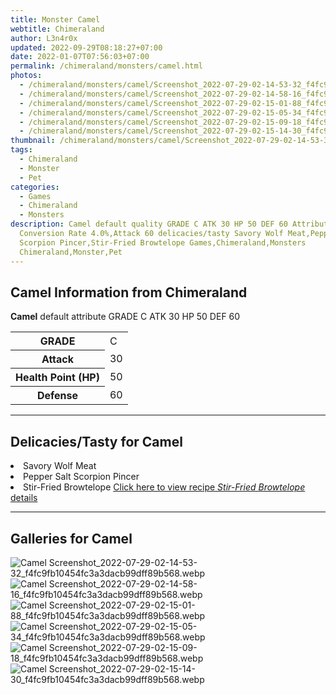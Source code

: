 ```yaml
---
title: Monster Camel
webtitle: Chimeraland
author: L3n4r0x
updated: 2022-09-29T08:18:27+07:00
date: 2022-01-07T07:56:03+07:00
permalink: /chimeraland/monsters/camel.html
photos:
  - /chimeraland/monsters/camel/Screenshot_2022-07-29-02-14-53-32_f4fc9fb10454fc3a3dacb99dff89b568.webp
  - /chimeraland/monsters/camel/Screenshot_2022-07-29-02-14-58-16_f4fc9fb10454fc3a3dacb99dff89b568.webp
  - /chimeraland/monsters/camel/Screenshot_2022-07-29-02-15-01-88_f4fc9fb10454fc3a3dacb99dff89b568.webp
  - /chimeraland/monsters/camel/Screenshot_2022-07-29-02-15-05-34_f4fc9fb10454fc3a3dacb99dff89b568.webp
  - /chimeraland/monsters/camel/Screenshot_2022-07-29-02-15-09-18_f4fc9fb10454fc3a3dacb99dff89b568.webp
  - /chimeraland/monsters/camel/Screenshot_2022-07-29-02-15-14-30_f4fc9fb10454fc3a3dacb99dff89b568.webp
thumbnail: /chimeraland/monsters/camel/Screenshot_2022-07-29-02-14-53-32_f4fc9fb10454fc3a3dacb99dff89b568.webp
tags:
  - Chimeraland
  - Monster
  - Pet
categories:
  - Games
  - Chimeraland
  - Monsters
description: Camel default quality GRADE C ATK 30 HP 50 DEF 60 Attributes
  Conversion Rate 4.0%,Attack 60 delicacies/tasty Savory Wolf Meat,Pepper Salt
  Scorpion Pincer,Stir-Fried Browtelope Games,Chimeraland,Monsters
  Chimeraland,Monster,Pet
---
```


<section id="bootstrap-wrapper"><link rel="stylesheet" href="https://cdn.statically.io/gh/dimaslanjaka/Web-Manajemen/40ac3225/css/bootstrap-4.5-wrapper.css"/><h2>Camel Information from Chimeraland</h2><p><b>Camel</b> default attribute GRADE C ATK 30 HP 50 DEF 60<table><tr><th>GRADE</th><td>C</td></tr><tr><th>Attack</th><td>30</td></tr><tr><th>Health Point (HP)</th><td>50</td></tr><tr><th>Defense</th><td>60</td></tr></table></p><hr/><h2>Delicacies/Tasty for Camel</h2><li class="d-flex justify-content-between">Savory Wolf Meat </li><li class="d-flex justify-content-between">Pepper Salt Scorpion Pincer </li><li class="d-flex justify-content-between">Stir-Fried Browtelope <a href="/chimeraland/recipes/stir-fried-browtelope.html">Click here to view recipe <i>Stir-Fried Browtelope</i> details</a></li><hr/><div id="gallery"><h2>Galleries for Camel</h2><div class="row"><div class="col-lg-6 col-12"><img src="/chimeraland/monsters/camel/Screenshot_2022-07-29-02-14-53-32_f4fc9fb10454fc3a3dacb99dff89b568.webp" alt="Camel Screenshot_2022-07-29-02-14-53-32_f4fc9fb10454fc3a3dacb99dff89b568.webp"/></div><div class="col-lg-6 col-12"><img src="/chimeraland/monsters/camel/Screenshot_2022-07-29-02-14-58-16_f4fc9fb10454fc3a3dacb99dff89b568.webp" alt="Camel Screenshot_2022-07-29-02-14-58-16_f4fc9fb10454fc3a3dacb99dff89b568.webp"/></div><div class="col-lg-6 col-12"><img src="/chimeraland/monsters/camel/Screenshot_2022-07-29-02-15-01-88_f4fc9fb10454fc3a3dacb99dff89b568.webp" alt="Camel Screenshot_2022-07-29-02-15-01-88_f4fc9fb10454fc3a3dacb99dff89b568.webp"/></div><div class="col-lg-6 col-12"><img src="/chimeraland/monsters/camel/Screenshot_2022-07-29-02-15-05-34_f4fc9fb10454fc3a3dacb99dff89b568.webp" alt="Camel Screenshot_2022-07-29-02-15-05-34_f4fc9fb10454fc3a3dacb99dff89b568.webp"/></div><div class="col-lg-6 col-12"><img src="/chimeraland/monsters/camel/Screenshot_2022-07-29-02-15-09-18_f4fc9fb10454fc3a3dacb99dff89b568.webp" alt="Camel Screenshot_2022-07-29-02-15-09-18_f4fc9fb10454fc3a3dacb99dff89b568.webp"/></div><div class="col-lg-6 col-12"><img src="/chimeraland/monsters/camel/Screenshot_2022-07-29-02-15-14-30_f4fc9fb10454fc3a3dacb99dff89b568.webp" alt="Camel Screenshot_2022-07-29-02-15-14-30_f4fc9fb10454fc3a3dacb99dff89b568.webp"/></div></div></div></section>